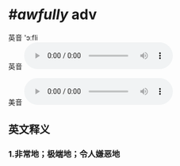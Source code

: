# ***\#awfully*** adv
英音 'ɔːfli  
英音
<audio src="./media/awfully1_AAC.aac" controls="controls"></audio>

美音
<audio src="./media/awfully2_AAC.aac" controls="controls"></audio>



  

英文释义
---
### 1.**非常地；极端地；令人嫌恶地**  



